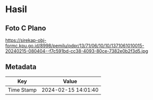 # Hasil

## Foto C Plano

https://sirekap-obj-formc.kpu.go.id/8998/pemilu/pdpr/13/71/06/10/10/1371061010015-20240215-080404--f7c591bd-cc38-4093-80ce-7382e0b2f3d5.jpg


## Metadata

| Key        | Value               |
| ---------- | ------------------- |
| Time Stamp | 2024-02-15 14:01:40 |



